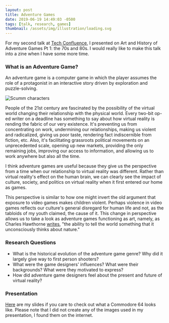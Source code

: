```yaml
---
layout: post
title: Adventure Games
date: 2019-06-19 14:49:03 -0500
tags: [talk, research, games]
thumbnail: /assets/img/illustration/loading.svg
---
```


For my second talk at [Tech Confluence](https://www.meetup.com/TechConfluence/events/lwslfpyzjbzb/), I presented on Art and History of Adventure Games Pt 1: the 70s and 80s. I would really like to make this talk into a zine when I have some more time.

### What is an Adventure Game?

An adventure game is a computer game in which the player assumes the role of a protagonist in an interactive story driven by exploration and puzzle-solving.

<div class="image-series">
	<img class="prototype" src="https://adventuregames631.files.wordpress.com/2017/06/cropped-scumm_legacy.jpg" alt="Scumm characters"/>
</div>

People of the 21st century are fascinated by the possibility of the virtual world changing their relationship with the physical world. Every two-bit op-ed writer on a deadline has something to say about how virtual reality is rending the fabric of our very existence. It's preventing us from concentrating on work, undermining our relationships, making us violent and radicalized, giving us poor taste, rendering fact indiscernible from fiction, etc. Also, it's facilitating grassroots political movements on an unprecedented scale, opening up new markets, providing the only remaining jobs, improving our access to information, and allowing us to work anywhere but also all the time.

I think adventure games are useful because they give us the perspective from a time when our relationship to virtual reality was different. Rather than virtual reality's effect on the human brain, we can clearly see the impact of culture, society, and politics on virtual reality when it first entered our home as games.

This perspective is similar to how one might invert the old argument that exposure to video games makes children violent. Perhaps violence in video games reflects our culture's general disregard for human life and not, as the tabloids of my youth claimed, the cause of it. This change in perspective allows us to take a look as adventure games functioning as art, namely, as Charles Hawthorne [writes](https://www.goodreads.com/book/show/171004.Hawthorne_on_Painting), "the ability to tell the world something that it unconsciously thinks about nature."

### Research Questions

- What is the historical evolution of the adventure game genre? Why did it largely give way to first person shooters?
- What were the game designers' influences? What were their backgrounds? What were they motivated to express?
- How did adventure game designers feel about the present and future of virtual reality?

### Presentation

[Here](https://docs.google.com/presentation/d/1_FV8iZjwmxqNHHlrcLESuBA1IstDww8Do5BGhDyxaf4/edit?usp=sharing) are my slides if you care to check out what a Commodore 64 looks like. Please note that I did not create any of the images used in my presentation, I found them on the internet.

